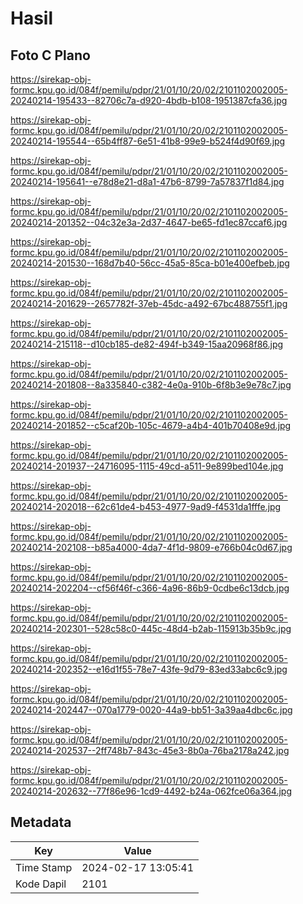 # Hasil

## Foto C Plano

https://sirekap-obj-formc.kpu.go.id/084f/pemilu/pdpr/21/01/10/20/02/2101102002005-20240214-195433--82706c7a-d920-4bdb-b108-1951387cfa36.jpg

https://sirekap-obj-formc.kpu.go.id/084f/pemilu/pdpr/21/01/10/20/02/2101102002005-20240214-195544--65b4ff87-6e51-41b8-99e9-b524f4d90f69.jpg

https://sirekap-obj-formc.kpu.go.id/084f/pemilu/pdpr/21/01/10/20/02/2101102002005-20240214-195641--e78d8e21-d8a1-47b6-8799-7a57837f1d84.jpg

https://sirekap-obj-formc.kpu.go.id/084f/pemilu/pdpr/21/01/10/20/02/2101102002005-20240214-201352--04c32e3a-2d37-4647-be65-fd1ec87ccaf6.jpg

https://sirekap-obj-formc.kpu.go.id/084f/pemilu/pdpr/21/01/10/20/02/2101102002005-20240214-201530--168d7b40-56cc-45a5-85ca-b01e400efbeb.jpg

https://sirekap-obj-formc.kpu.go.id/084f/pemilu/pdpr/21/01/10/20/02/2101102002005-20240214-201629--2657782f-37eb-45dc-a492-67bc488755f1.jpg

https://sirekap-obj-formc.kpu.go.id/084f/pemilu/pdpr/21/01/10/20/02/2101102002005-20240214-215118--d10cb185-de82-494f-b349-15aa20968f86.jpg

https://sirekap-obj-formc.kpu.go.id/084f/pemilu/pdpr/21/01/10/20/02/2101102002005-20240214-201808--8a335840-c382-4e0a-910b-6f8b3e9e78c7.jpg

https://sirekap-obj-formc.kpu.go.id/084f/pemilu/pdpr/21/01/10/20/02/2101102002005-20240214-201852--c5caf20b-105c-4679-a4b4-401b70408e9d.jpg

https://sirekap-obj-formc.kpu.go.id/084f/pemilu/pdpr/21/01/10/20/02/2101102002005-20240214-201937--24716095-1115-49cd-a511-9e899bed104e.jpg

https://sirekap-obj-formc.kpu.go.id/084f/pemilu/pdpr/21/01/10/20/02/2101102002005-20240214-202018--62c61de4-b453-4977-9ad9-f4531da1fffe.jpg

https://sirekap-obj-formc.kpu.go.id/084f/pemilu/pdpr/21/01/10/20/02/2101102002005-20240214-202108--b85a4000-4da7-4f1d-9809-e766b04c0d67.jpg

https://sirekap-obj-formc.kpu.go.id/084f/pemilu/pdpr/21/01/10/20/02/2101102002005-20240214-202204--cf56f46f-c366-4a96-86b9-0cdbe6c13dcb.jpg

https://sirekap-obj-formc.kpu.go.id/084f/pemilu/pdpr/21/01/10/20/02/2101102002005-20240214-202301--528c58c0-445c-48d4-b2ab-115913b35b9c.jpg

https://sirekap-obj-formc.kpu.go.id/084f/pemilu/pdpr/21/01/10/20/02/2101102002005-20240214-202352--e16d1f55-78e7-43fe-9d79-83ed33abc6c9.jpg

https://sirekap-obj-formc.kpu.go.id/084f/pemilu/pdpr/21/01/10/20/02/2101102002005-20240214-202447--070a1779-0020-44a9-bb51-3a39aa4dbc6c.jpg

https://sirekap-obj-formc.kpu.go.id/084f/pemilu/pdpr/21/01/10/20/02/2101102002005-20240214-202537--2ff748b7-843c-45e3-8b0a-76ba2178a242.jpg

https://sirekap-obj-formc.kpu.go.id/084f/pemilu/pdpr/21/01/10/20/02/2101102002005-20240214-202632--77f86e96-1cd9-4492-b24a-062fce06a364.jpg


## Metadata

| Key        | Value               |
| ---------- | ------------------- |
| Time Stamp | 2024-02-17 13:05:41 |
| Kode Dapil | 2101                |



